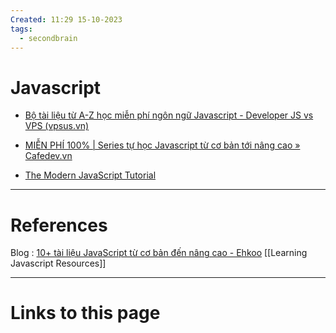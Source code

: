 ```yaml
---
Created: 11:29 15-10-2023
tags:
  - secondbrain
---
```


# Javascript
- [Bộ tài liệu từ A-Z học miễn phí ngôn ngữ Javascript - Developer JS vs VPS (vpsus.vn)](https://vpsus.vn/bo-tai-lieu-tu-a-z-hoc-mien-phi-ngon-ngu-javascript/)
- [MIỄN PHÍ 100% | Series tự học Javascript từ cơ bản tới nâng cao » Cafedev.vn](https://cafedev.vn/series-tu-hoc-javascript-tu-co-ban-toi-nang-cao/)

- [The Modern JavaScript Tutorial](https://javascript.info/)

--- 
# References
Blog : [10+ tài liệu JavaScript từ cơ bản đến nâng cao - Ehkoo](https://ehkoo.com/bai-viet/free-javascript-books-beginner-advanced)
[[Learning Javascript Resources]]


--- 
# Links to this page

